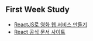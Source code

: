 ## First Week Study

* [ReactJS로 영화 웹 서비스 만들기](https://nomadcoders.co/react-for-beginners)
* [React 공식 문서 사이트](https://ko.reactjs.org/)
